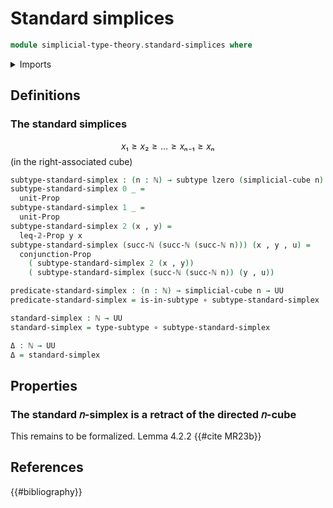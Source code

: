 # Standard simplices

```agda
module simplicial-type-theory.standard-simplices where
```

<details><summary>Imports</summary>

```agda
open import elementary-number-theory.natural-numbers

open import foundation.action-on-identifications-functions
open import foundation.booleans
open import foundation.cartesian-product-types
open import foundation.conjunction
open import foundation.dependent-pair-types
open import foundation.disjunction
open import foundation.embeddings
open import foundation.empty-types
open import foundation.equality-dependent-pair-types
open import foundation.equivalences
open import foundation.function-extensionality
open import foundation.function-types
open import foundation.functoriality-dependent-pair-types
open import foundation.homotopies
open import foundation.identity-types
open import foundation.propositions
open import foundation.sets
open import foundation.subtypes
open import foundation.type-arithmetic-dependent-pair-types
open import foundation.unions-subtypes
open import foundation.unit-type
open import foundation.universe-levels

open import simplicial-type-theory.directed-edges
open import simplicial-type-theory.directed-interval-type
open import simplicial-type-theory.inequality-directed-interval-type
open import simplicial-type-theory.simplicial-arrows
open import simplicial-type-theory.simplicial-cubes

open import synthetic-homotopy-theory.cocones-under-spans
open import synthetic-homotopy-theory.joins-of-types
open import synthetic-homotopy-theory.pushouts
```

</details>

## Definitions

### The standard simplices

$$x₁ ≥ x₂ ≥ … ≥ xₙ₋₁ ≥ xₙ$$ (in the right-associated cube)

```agda
subtype-standard-simplex : (n : ℕ) → subtype lzero (simplicial-cube n)
subtype-standard-simplex 0 _ =
  unit-Prop
subtype-standard-simplex 1 _ =
  unit-Prop
subtype-standard-simplex 2 (x , y) =
  leq-𝟚-Prop y x
subtype-standard-simplex (succ-ℕ (succ-ℕ (succ-ℕ n))) (x , y , u) =
  conjunction-Prop
    ( subtype-standard-simplex 2 (x , y))
    ( subtype-standard-simplex (succ-ℕ (succ-ℕ n)) (y , u))

predicate-standard-simplex : (n : ℕ) → simplicial-cube n → UU
predicate-standard-simplex = is-in-subtype ∘ subtype-standard-simplex

standard-simplex : ℕ → UU
standard-simplex = type-subtype ∘ subtype-standard-simplex

Δ : ℕ → UU
Δ = standard-simplex
```

## Properties

### The standard 𝑛-simplex is a retract of the directed 𝑛-cube

This remains to be formalized. Lemma 4.2.2 {{#cite MR23b}}

## References

{{#bibliography}}
